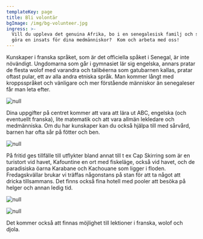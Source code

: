 ```yaml
---
templateKey: page
title: Bli volontär
bgImage: /img/bg-volunteer.jpg
ingress: >-
  Vill du uppleva det genuina Afrika, bo i en senegalesisk familj och samtidigt
  göra en insats för dina medmänniskor?  Kom och arbeta med oss!
---
```

Kunskaper i franska språket, som är det officiella spåket i Senegal, är inte növändigt. Ungdomarna som går i gymnasiet lär sig engelska, annars pratar de flesta wolof med  varandra och talibéerna som gatubarnen kallas, pratar oftast pular, ett av alla andra etniska språk. Man kommer långt med kroppsspråket och vänligare och mer förstående människor än senegaleser får man leta efter.

![null](/img/volontär-3.jpg)

Dina uppgifter på centret kommer att vara att lära ut ABC, engelska (och eventuellt franska), lite matematik och att vara allmän lekledare och medmänniska. Om du har kunskaper kan du också hjälpa till med sårvård, barnen har ofta sår på fötter och ben.

![null](/img/volontär-2.jpg)

På fritid ges tillfälle till utflykter bland annat till t ex Cap Skirring som är en turistort vid havet, Kafountine en ort med fiskeläge, också vid havet, och de paradisiska öarna Karabane och Kachouane som ligger i floden. Fredagskvällar brukar vi träffas någonstans på stan för att ta något att dricka tillsammans. Det finns också fina hotell med pooler att besöka på helger och annan ledig tid.

![null](/img/mat-4.jpg)

![null]()

Det kommer också att finnas möjlighet till lektioner i franska, wolof och djola.
